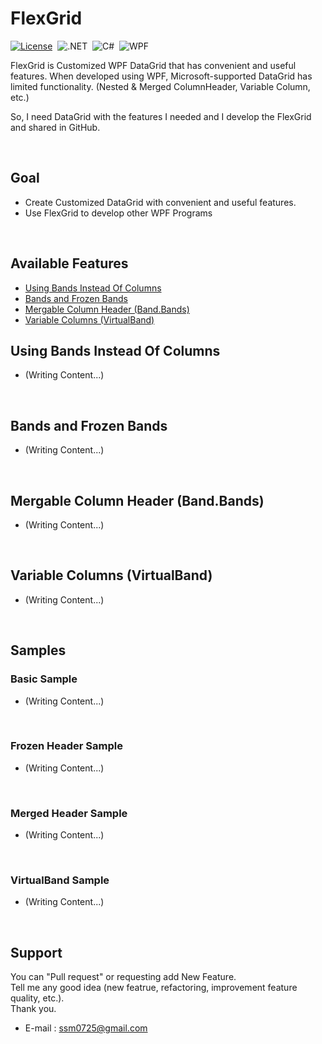 # FlexGrid

[![License](https://img.shields.io/github/license/soomin-kevin-sung/dotnet-flexgrid)](LICENSE.md)&nbsp;
![.NET](https://img.shields.io/badge/.NET-6.0-512BD4?style=flat)&nbsp;
![C#](https://img.shields.io/badge/.NET-C%23-007396?style=flat)&nbsp;
![WPF](https://img.shields.io/badge/WPF-DataGrid-007396?style=flat)&nbsp;

FlexGrid is Customized WPF DataGrid that has convenient and useful features.
When developed using WPF, Microsoft-supported DataGrid has limited functionality. (Nested & Merged ColumnHeader, Variable Column, etc.)

So, I need DataGrid with the features I needed and I develop the FlexGrid and shared in GitHub.

<br>

## Goal

- Create Customized DataGrid with convenient and useful features.
- Use FlexGrid to develop other WPF Programs

<br>

## Available Features

- [Using Bands Instead Of Columns](#using-bands-instead-of-columns)
- [Bands and Frozen Bands](#bands-and-frozen-bands)
- [Mergable Column Header (Band.Bands)](#mergable-column-header-bandbands)
- [Variable Columns (VirtualBand)](#variable-columns-virtualband)

## Using Bands Instead Of Columns

- (Writing Content...)

<br>

## Bands and Frozen Bands

- (Writing Content...)

<br>

## Mergable Column Header (Band.Bands)

- (Writing Content...)

<br>

## Variable Columns (VirtualBand)

- (Writing Content...)

<br>

## Samples

### Basic Sample

- (Writing Content...)

<br>

### Frozen Header Sample

- (Writing Content...)

<br>

### Merged Header Sample

- (Writing Content...)

<br>

### VirtualBand Sample

- (Writing Content...)

<br>

## Support

You can "Pull request" or requesting add New Feature.<br>
Tell me any good idea (new featrue, refactoring, improvement feature quality, etc.).<br>
Thank you.

- E-mail : ssm0725@gmail.com
